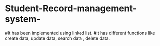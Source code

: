 # Student-Record-management-system-
#It has been implemented using linked list.
#It has different functions like create data, update data, search data , delete data. 
